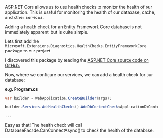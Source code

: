 ASP.NET Core allows us to use health checks to monitor the health of our application. This is useful for monitoring the health of our database, cache, and other services. 

Adding a health check for an Entity Framework Core database is not immediately apparent, but is quite simple.

Lets first add the `Microsoft.Extensions.Diagnostics.HealthChecks.EntityFrameworkCore` package to our project.

I discovered this package by reading the [ASP.NET Core source code on GitHub.](https://github.com/dotnet/aspnetcore/blob/main/src/Middleware/HealthChecks.EntityFrameworkCore/src/DependencyInjection/EntityFrameworkCoreHealthChecksBuilderExtensions.cs)




Now, where we configure our services, we can add a health check for our database:

**e.g. Program.cs**
```csharp
var builder = WebApplication.CreateBuilder(args);

builder.Services.AddHealthChecks().AddDbContextCheck<ApplicationDbContext>();

...
```

Easy as that! The health check will call DatabaseFacade.CanConnectAsync() to check the health of the database.